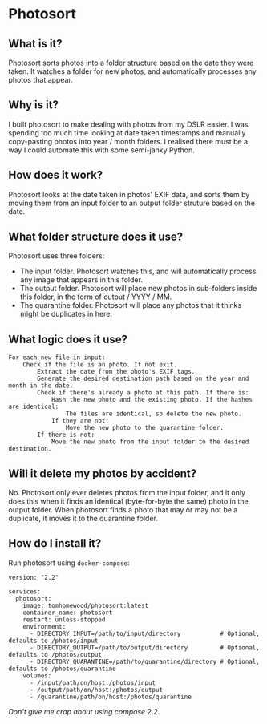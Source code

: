 # Photosort

## What is it?
Photosort sorts photos into a folder structure based on the date they were taken. It watches a folder for new photos, and automatically processes any photos that appear.

## Why is it?
I built photosort to make dealing with photos from my DSLR easier. I was spending too much time looking at date taken timestamps and manually copy-pasting photos into year / month folders. I realised there must be a way I could automate this with some semi-janky Python.

## How does it work?
Photosort looks at the date taken in photos' EXIF data, and sorts them by moving them from an input folder to an output folder struture based on the date.

## What folder structure does it use?
Photosort uses three folders:
+ The input folder. Photosort watches this, and will automatically process any image that appears in this folder.
+ The output folder. Photosort will place new photos in sub-folders inside this folder, in the form of output / YYYY / MM.
+ The quarantine folder. Photosort will place any photos that it thinks might be duplicates in here.

## What logic does it use?
```
For each new file in input:
    Check if the file is an photo. If not exit.
        Extract the date from the photo's EXIF tags.
        Generate the desired destination path based on the year and month in the date.
        Check if there's already a photo at this path. If there is:
            Hash the new photo and the existing photo. If the hashes are identical:
                The files are identical, so delete the new photo.
            If they are not:
                Move the new photo to the quarantine folder.
        If there is not:
            Move the new photo from the input folder to the desired destination.
```

## Will it delete my photos by accident?
No. Photosort only ever deletes photos from the input folder, and it only does this when it finds an identical (byte-for-byte the same) photo in the output folder. When photosort finds a photo that may or may not be a duplicate, it moves it to the quarantine folder.

## How do I install it?
Run photosort using `docker-compose`:
```
version: "2.2"

services:
  photosort:
    image: tomhomewood/photosort:latest
    container_name: photosort
    restart: unless-stopped
    environment:
      - DIRECTORY_INPUT=/path/to/input/directory           # Optional, defaults to /photos/input
      - DIRECTORY_OUTPUT=/path/to/output/directory         # Optional, defaults to /photos/output
      - DIRECTORY_QUARANTINE=/path/to/quarantine/directory # Optional, defaults to /photos/quarantine
    volumes:
      - /input/path/on/host:/photos/input
      - /output/path/on/host:/photos/output
      - /quarantine/path/on/host:/photos/quarantine
```
*Don't give me crap about using compose 2.2.*